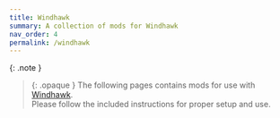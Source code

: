 ```yaml
---
title: Windhawk
summary: A collection of mods for Windhawk
nav_order: 4
permalink: /windhawk
---
```


{: .note }
> {: .opaque }
> The following pages contains mods for use with [Windhawk](https://windhawk.net).  
> Please follow the included instructions for proper setup and use.